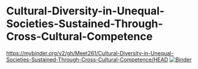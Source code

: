 # Cultural-Diversity-in-Unequal-Societies-Sustained-Through-Cross-Cultural-Competence
https://mybinder.org/v2/gh/Meet261/Cultural-Diversity-in-Unequal-Societies-Sustained-Through-Cross-Cultural-Competence/HEAD
[![Binder](https://mybinder.org/badge_logo.svg)](https://notebooks.gesis.org/binder/v2/gh/Meet261/Cultural-Diversity-in-Unequal-Societies-Sustained-Through-Cross-Cultural-Competence/HEAD)

